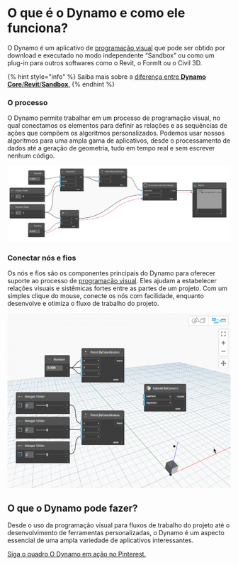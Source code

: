 # O que é o Dynamo e como ele funciona?

O Dynamo é um aplicativo de [programação visual](https://primer2.dynamobim.org/a_appendix/a-1_visual-programming-and-dynamo) que pode ser obtido por download e executado no modo independente “Sandbox” ou como um plug-in para outros softwares como o Revit, o FormIt ou o Civil 3D.

{% hint style="info" %} 
Saiba mais sobre a [diferença entre **Dynamo Core**/**Revit**/**Sandbox**.](https://dynamobim.org/a-new-way-to-get-dynamo-sandbox/) 
{% endhint %}

### O processo

O Dynamo permite trabalhar em um processo de programação visual, no qual conectamos os elementos para definir as relações e as sequências de ações que compõem os algoritmos personalizados. Podemos usar nossos algoritmos para uma ampla gama de aplicativos, desde o processamento de dados até a geração de geometria, tudo em tempo real e sem escrever nenhum código.

![](images/1-1/nodesandwires-flowofdata.jpg)

### Conectar nós e fios

Os nós e fios são os componentes principais do Dynamo para oferecer suporte ao processo de [programação visual](../a\_appendix/a-1\_visual-programming-and-dynamo.md). Eles ajudam a estabelecer relações visuais e sistêmicas fortes entre as partes de um projeto. Com um simples clique do mouse, conecte os nós com facilidade, enquanto desenvolve e otimiza o fluxo de trabalho do projeto.

![](images/1-1/whatisdynamo-connectingnodeswithwires.gif)

## O que o Dynamo pode fazer?

Desde o uso da programação visual para fluxos de trabalho do projeto até o desenvolvimento de ferramentas personalizadas, o Dynamo é um aspecto essencial de uma ampla variedade de aplicativos interessantes.

[Siga o quadro O Dynamo em ação no Pinterest.](http://www.pinterest.com/modelabnyc/dynamo-in-action/)
